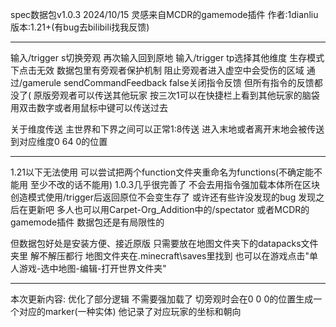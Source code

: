 spec数据包v1.0.3     2024/10/15
灵感来自MCDR的gamemode插件
作者:1dianliu  版本:1.21+(有bug去bilibili找我反馈)

------------------------------------------------------------
输入/trigger s切换旁观 再次输入回到原地
输入/trigger tp选择其他维度 生存模式下点击无效
数据包里有旁观者保护机制 阻止旁观者进入虚空中会受伤的区域
通过/gamerule sendCommandFeedback false关闭指令反馈 但所有指令的反馈都没了(
原版旁观者可以传送其他玩家 按三次1可以在快捷栏上看到其他玩家的脑袋 用双击数字或者用鼠标中键可以传送过去

关于维度传送 主世界和下界之间可以正常1:8传送 进入末地或者离开末地会被传送到对应维度0 64 0的位置

------------------------------------------------------------
1.21以下无法使用 可以尝试把两个function文件夹重命名为functions(不确定能不能用 至少不改的话不能用)
1.0.3几乎很完善了 不会去用指令强加载本体所在区块 创造模式使用/trigger后返回原位不会变生存了
或许还有些许没发现的bug 发现之后在更新吧
多人也可以用Carpet-Org_Addition中的/spectator  或者MCDR的gamemode插件 数据包还是有局限性的

但数据包好处是安装方便、接近原版 只需要放在地图文件夹下的datapacks文件夹里 解不解压都行
地图文件夹在.minecraft\saves里找到  也可以在游戏点击"单人游戏-选中地图-编辑-打开世界文件夹"

------------------------------------------------------------
本次更新内容:
优化了部分逻辑 不需要强加载了 切旁观时会在0 0 0的位置生成一个对应的marker(一种实体) 他记录了对应玩家的坐标和朝向 
